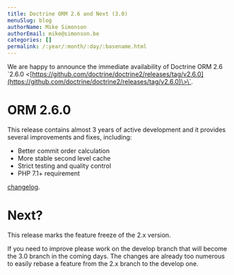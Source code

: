 ```yaml
---
title: Doctrine ORM 2.6 and Next (3.0)
menuSlug: blog
authorName: Mike Simonson
authorEmail: mike@simonson.be
categories: []
permalink: /:year/:month/:day/:basename.html
---
```

We are happy to announce the immediate availability of Doctrine ORM 2.6
\`2.6.0
\<[https://github.com/doctrine/doctrine2/releases/tag/v2.6.0](https://github.com/doctrine/doctrine2/releases/tag/v2.6.0)\>\`.

ORM 2.6.0
=========

This release contains almost 3 years of active development and it
provides several improvements and fixes, including:

-   Better commit order calculation
-   More stable second level cache
-   Strict testing and quality control
-   PHP 7.1+ requirement

[changelog](https://github.com/doctrine/doctrine2/releases/tag/v2.6.0).

Next?
=====

This release marks the feature freeze of the 2.x version.

If you need to improve please work on the develop branch that will
become the 3.0 branch in the coming days. The changes are already too
numerous to easily rebase a feature from the 2.x branch to the develop
one.
